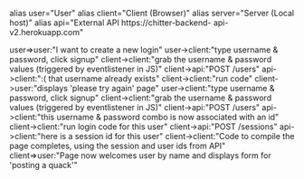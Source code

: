 

alias user="User"
alias client="Client 
(Browser)"
alias server="Server 
(Local host)"
alias api="External API
https://chitter-backend-
api-v2.herokuapp.com"

user=>user:"I want to create a new login"
user->client:"type username & password, 
click signup"
client->client:"grab the username & password values 
(triggered by eventlistener in JS)"
client->api:"POST /users"
api->client:":( that username already exists"
client->client:"run code"
client->user:"displays 'please try again' page"
user->client:"type username & password, 
click signup"
client->client:"grab the username & password values 
(triggered by eventlistener in JS)"
client->api:"POST /users"
api->client:"this username & password combo 
is now associated with an id"
client->client:"run login code for this user"
client->api:"POST /sessions"
api->client:"here is a session id for this user"
client->client:"Code to compile the page 
completes, using the session 
and user ids from API"
client=>user:"Page now welcomes user by name 
and displays form for 'posting a quack'"